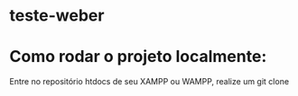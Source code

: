 # teste-weber

# Como rodar o projeto localmente:
Entre no repositório htdocs de seu XAMPP ou WAMPP, realize um git clone
